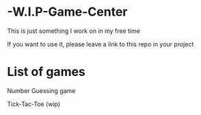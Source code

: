 # -W.I.P-Game-Center

This is just something I work on in my free time

If you want to use it, please leave a link to this repo in your project

# List of games

Number Guessing game

Tick-Tac-Toe (wip)
